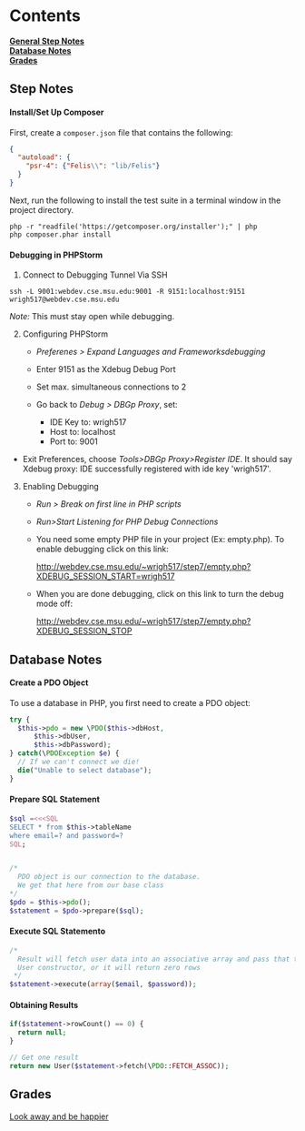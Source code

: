 # Contents



**[General Step Notes](#step-notes)**  
**[Database Notes](#database-notes)**  
**[Grades](#grades)**  


## Step Notes

#### Install/Set Up Composer

First, create a `composer.json` file that contains the following:

```json
{
  "autoload": {
    "psr-4": {"Felis\\": "lib/Felis"}
  }
}
```

Next, run the following to install the test suite in a terminal window in the project directory.

```
php -r "readfile('https://getcomposer.org/installer');" | php
php composer.phar install
```

#### Debugging in PHPStorm

1. Connect to Debugging Tunnel Via SSH

`ssh -L 9001:webdev.cse.msu.edu:9001 -R 9151:localhost:9151 wrigh517@webdev.cse.msu.edu`

*Note:* This must stay open while debugging.

2. Configuring PHPStorm

    * *Preferenes > Expand Languages and Frameworksdebugging*

    * Enter 9151 as the Xdebug Debug Port

    * Set max. simultaneous connections to 2

    * Go back to *Debug > DBGp Proxy*, set:
      
      * IDE Key to: wrigh517 
      * Host to: localhost 
      * Port to: 9001

  * Exit Preferences, choose *Tools>DBGp Proxy>Register IDE*. It should say Xdebug proxy: IDE successfully registered with ide key 'wrigh517'.

3. Enabling Debugging

    * *Run > Break on first line in PHP scripts*
    
    * *Run>Start Listening for PHP Debug Connections*

    * You need some empty PHP file in your project (Ex: empty.php).  To enable debugging click on this link:

        http://webdev.cse.msu.edu/~wrigh517/step7/empty.php?XDEBUG_SESSION_START=wrigh517

    * When you are done debugging, click on this link to turn the debug mode off:

        http://webdev.cse.msu.edu/~wrigh517/step7/empty.php?XDEBUG_SESSION_STOP



## Database Notes

#### Create a PDO Object

To use a database in PHP, you first need to create a PDO object:

```php
try {
  $this->pdo = new \PDO($this->dbHost, 
      $this->dbUser, 
      $this->dbPassword);
} catch(\PDOException $e) {
  // If we can't connect we die!
  die("Unable to select database");
}
```

#### Prepare SQL Statement

```php
$sql =<<<SQL
SELECT * from $this->tableName
where email=? and password=?
SQL;


/*
  PDO object is our connection to the database.
  We get that here from our base class
*/
$pdo = $this->pdo();
$statement = $pdo->prepare($sql);
```

#### Execute SQL Statemento

```php
/*
  Result will fetch user data into an associative array and pass that to the 
  User constructor, or it will return zero rows
 */
$statement->execute(array($email, $password));
```

#### Obtaining Results

```php
if($statement->rowCount() == 0) {
  return null;
}

// Get one result
return new User($statement->fetch(\PDO::FETCH_ASSOC));
```



## Grades
[Look away and be happier](https://facweb.cse.msu.edu/cbowen/cse477/lib/grading/grades.php)
